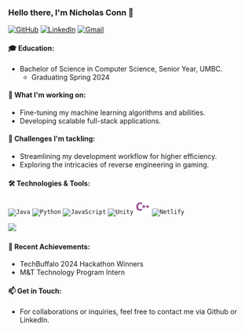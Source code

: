 ### Hello there, I'm Nicholas Conn 👋

<div align="left">
  
[![GitHub](https://img.shields.io/badge/-GitHub-181717?style=flat-square&logo=GitHub&logoColor=white)](https://github.com/NC1107)
[![LinkedIn](https://img.shields.io/badge/-LinkedIn-0077B5?style=flat-square&logo=LinkedIn&logoColor=white)](https://www.linkedin.com/in/nicholas-conn-41b1b120a/)
[![Gmail](https://img.shields.io/badge/-Gmail-D14836?style=flat-square&logo=Gmail&logoColor=white)](mailto:nickpconn@gmail.com)
</div>


#### 🎓 Education:
- Bachelor of Science in Computer Science, Senior Year, UMBC.
  - Graduating Spring 2024

#### 💼 What I'm working on:
- Fine-tuning my machine learning algorithms and abilities.
- Developing scalable full-stack applications.

#### 💪 Challenges I'm tackling:
- Streamlining my development workflow for higher efficiency.
- Exploring the intricacies of reverse engineering in gaming.

#### 🛠️ Technologies & Tools:
<p align="left">
<code><img height="30" src="https://www.vectorlogo.zone/logos/java/java-ar21.svg" alt="Java"></code>
<code><img height="30" src="https://www.vectorlogo.zone/logos/python/python-ar21.svg" alt="Python"></code>
<code><img height="30" src="https://www.vectorlogo.zone/logos/javascript/javascript-horizontal.svg" alt="JavaScript"></code>
<code><img height="30" src="https://www.vectorlogo.zone/logos/unity3d/unity3d-ar21.svg" alt="Unity"></code>
<code><img height="30" src="https://github.com/vscode-icons/vscode-icons/blob/master/icons/file_type_cpp.svg" alt="C++"></code>
<code><img height="30" src="https://www.vectorlogo.zone/logos/netlifyapp_watercss/netlifyapp_watercss-ar21.svg" alt="Netlify"></code>
</p>

<div align="left">
  <img src="https://github-readme-stats.vercel.app/api?username=NC1107&show_icons=true&hide_border=true" />
</div>

#### 🌟 Recent Achievements:
- TechBuffalo 2024 Hackathon Winners
- M&T Technology Program Intern

#### 📫 Get in Touch:
- For collaborations or inquiries, feel free to contact me via Github or LinkedIn.

